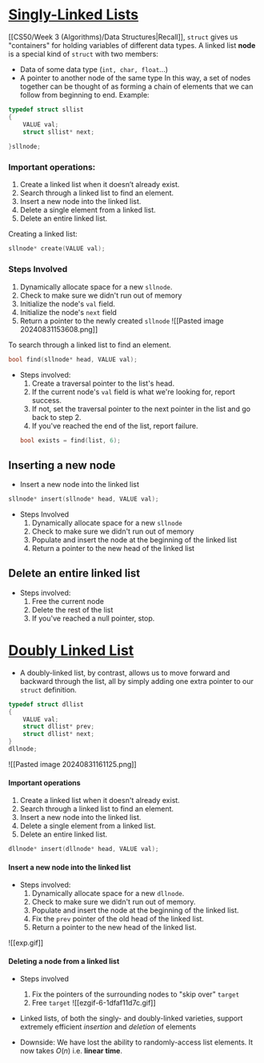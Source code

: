 # <u>Singly-Linked Lists</u> 

[[CS50/Week 3 (Algorithms)/Data Structures|Recall]], `struct` gives us "containers" for holding variables of different data types.
A linked list **node** is a special kind of `struct` with two members:
- Data of some data type (`int, char, float`...)
- A pointer to another node of the same type
In this way, a set of nodes together can be thought of as forming a chain of elements that we can follow from beginning to end.
Example:
```C
typedef struct sllist
{
	VALUE val;
	struct sllist* next;
	
}sllnode;
```
### Important operations:
1. Create a linked list when it doesn’t already exist. 
2. Search through a linked list to find an element. 
3. Insert a new node into the linked list.
4. Delete a single element from a linked list.
5. Delete an entire linked list.

Creating a linked list:
```C
sllnode* create(VALUE val);
```

### Steps Involved
1. Dynamically allocate space for a new `sllnode`.
2. Check to make sure we didn't run out of memory
3. Initialize the node's `val` field.
4. Initialize the node's `next` field
5. Return a pointer to the newly created `sllnode`
![[Pasted image 20240831153608.png]]


To search through a  linked list to find an element.
```C
bool find(sllnode* head, VALUE val);
```
- Steps involved:
	1. Create a traversal pointer to the list's head.
	2. If the current node's `val` field is what we're looking for, report success.
	3. If not, set the traversal pointer to the next pointer in the list and go back to step 2.
	4. If you've reached the end of the list, report failure.
	```C
	bool exists = find(list, 6);
	```

## Inserting a new node

- Insert a new node into the linked list
```C
sllnode* insert(sllnode* head, VALUE val);
```
- Steps Involved
	1. Dynamically allocate space for a new `sllnode`
	2. Check to make sure we didn't run out of memory
	3. Populate and insert the node at the beginning of the linked list
	4. Return a pointer to the new head of the linked list

## Delete an entire linked list

- Steps involved:
	1. Free the current node
	2. Delete the rest of the list
	3. If you've reached a null pointer, stop.

# <u>Doubly Linked List</u>

- A doubly-linked list, by contrast, allows us to move forward and backward through the list, all by simply adding one extra pointer to our `struct` definition.
```C
typedef struct dllist
{
	VALUE val;
	struct dllist* prev;
	struct dllist* next;
}
dllnode;
```

![[Pasted image 20240831161125.png]]
#### Important operations

1. Create a linked list when it doesn't already exist.
2. Search through a linked list to find an element.
3. Insert a new node into the linked list.
4. Delete a single element from a linked list.
5. Delete an entire linked list.
```C
dllnode* insert(dllnode* head, VALUE val);
```

#### Insert a new node into the linked list
- Steps involved:
	1. Dynamically allocate space for a new `dllnode`.
	2. Check to make sure we didn't run out of memory.
	3. Populate and insert the node at the beginning of the linked list.
	4. Fix the `prev` pointer of the old head of the linked list.
	5. Return a pointer to the new head of the linked list.

![[exp.gif]]

#### Deleting a node from a linked list
- Steps involved
	1. Fix the pointers of the surrounding nodes to "skip over" `target`
	2. Free `target`
![[ezgif-6-1dfaf11d7c.gif]]

- Linked lists, of both the singly- and doubly-linked varieties, support extremely efficient *insertion* and *deletion* of elements
- Downside: We have lost the ability to randomly-access list elements. It now takes $O(n)$ i.e. **linear time**.
